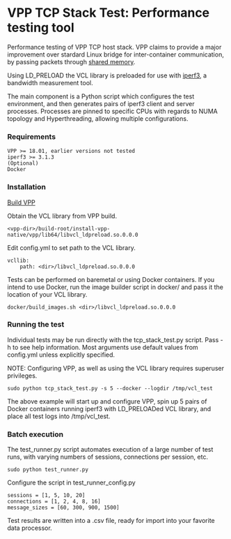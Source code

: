 # VPP TCP Stack Test: Performance testing tool

Performance testing of VPP TCP host stack. VPP claims to provide a major 
improvement over stardard Linux bridge for inter-container communication,
by passing packets through [shared memory](https://docs.fd.io/vpp/17.10/libmemif_doc.html).

Using LD_PRELOAD the VCL library is preloaded for use with 
[iperf3](https://github.com/esnet/iperf), a bandwidth measurement tool. 

The main component is a Python script which configures the test environment,
and then generates pairs of iperf3 client and server processes. Processes
are pinned to specific CPUs with regards to NUMA topology and Hyperthreading,
allowing multiple configurations.

### Requirements
```
VPP >= 18.01, earlier versions not tested
iperf3 >= 3.1.3
(Optional)
Docker
```

### Installation

[Build VPP](https://wiki.fd.io/view/VPP/Build,_install,_and_test_images#Build_A_VPP_Package)

Obtain the VCL library from VPP build.
```
<vpp-dir>/build-root/install-vpp-native/vpp/lib64/libvcl_ldpreload.so.0.0.0
```
Edit config.yml to set path to the VCL library.
```
vcllib:
    path: <dir>/libvcl_ldpreload.so.0.0.0
```

Tests can be performed on baremetal or using Docker containers. If you intend
to use Docker, run the image builder script in docker/ and pass it the location
of your VCL library.
 ```
 docker/build_images.sh <dir>/libvcl_ldpreload.so.0.0.0
 ```

### Running the test

Individual tests may be run directly with the tcp_stack_test.py script. Pass
-h to see help information. Most arguments use default values from config.yml
unless explicitly specified.

NOTE: Configuring VPP, as well as using the VCL library requires superuser
privileges.
```
sudo python tcp_stack_test.py -s 5 --docker --logdir /tmp/vcl_test
```
The above example will start up and configure VPP, spin up 5 pairs of Docker 
containers running iperf3 with LD_PRELOADed VCL library, and place all test logs
into /tmp/vcl_test.

### Batch execution

The test_runner.py script automates execution of a large number of test runs, 
with varying numbers of sessions, connections per session, etc. 
```
sudo python test_runner.py
```
Configure the script in test_runner_config.py
```
sessions = [1, 5, 10, 20]
connections = [1, 2, 4, 8, 16]
message_sizes = [60, 300, 900, 1500]
```
Test results are written into a .csv file, ready for import into your 
favorite data processor.

